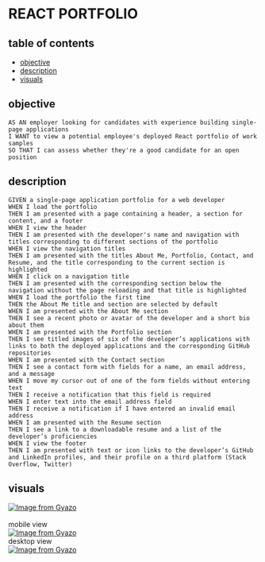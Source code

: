 # REACT PORTFOLIO

## table of contents
- [objective](#objective)
- [description](#description)
- [visuals](#visuals)
  
## objective
```
AS AN employer looking for candidates with experience building single-page applications
I WANT to view a potential employee's deployed React portfolio of work samples
SO THAT I can assess whether they're a good candidate for an open position
```
## description
``` 
GIVEN a single-page application portfolio for a web developer
WHEN I load the portfolio
THEN I am presented with a page containing a header, a section for content, and a footer
WHEN I view the header
THEN I am presented with the developer's name and navigation with titles corresponding to different sections of the portfolio
WHEN I view the navigation titles
THEN I am presented with the titles About Me, Portfolio, Contact, and Resume, and the title corresponding to the current section is highlighted
WHEN I click on a navigation title
THEN I am presented with the corresponding section below the navigation without the page reloading and that title is highlighted
WHEN I load the portfolio the first time
THEN the About Me title and section are selected by default
WHEN I am presented with the About Me section
THEN I see a recent photo or avatar of the developer and a short bio about them
WHEN I am presented with the Portfolio section
THEN I see titled images of six of the developer’s applications with links to both the deployed applications and the corresponding GitHub repositories
WHEN I am presented with the Contact section
THEN I see a contact form with fields for a name, an email address, and a message
WHEN I move my cursor out of one of the form fields without entering text
THEN I receive a notification that this field is required
WHEN I enter text into the email address field
THEN I receive a notification if I have entered an invalid email address
WHEN I am presented with the Resume section
THEN I see a link to a downloadable resume and a list of the developer’s proficiencies
WHEN I view the footer
THEN I am presented with text or icon links to the developer’s GitHub and LinkedIn profiles, and their profile on a third platform (Stack Overflow, Twitter)
```
## visuals
[![Image from Gyazo](https://i.gyazo.com/9642cf0b6fa29caca50f2538f22a2413.gif)](https://gyazo.com/9642cf0b6fa29caca50f2538f22a2413)<br><br>
mobile view<br>
[![Image from Gyazo](https://i.gyazo.com/3ded31fe8d096d515d481c2737b1e8c0.png)](https://gyazo.com/3ded31fe8d096d515d481c2737b1e8c0)<br>
desktop view<br>
[![Image from Gyazo](https://i.gyazo.com/55a71e2f2d80583e5ae1b79e6dc4ea8b.png)](https://gyazo.com/55a71e2f2d80583e5ae1b79e6dc4ea8b)



  

  

